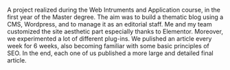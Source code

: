 A project realized during the Web Intruments and Application course, in the first year of the Master degree.
The aim was to build a thematic blog using a CMS, Wordpress, and to manage it as an editorial staff.
Me and my team customized the site aesthetic part especially thanks to Elementor. Moreover, we experimented a lot of different plug-ins.
We pulished an article every week for 6 weeks, also becoming familiar with some basic principles of SEO.
In the end, each one of us published a more large and detailed final article.
